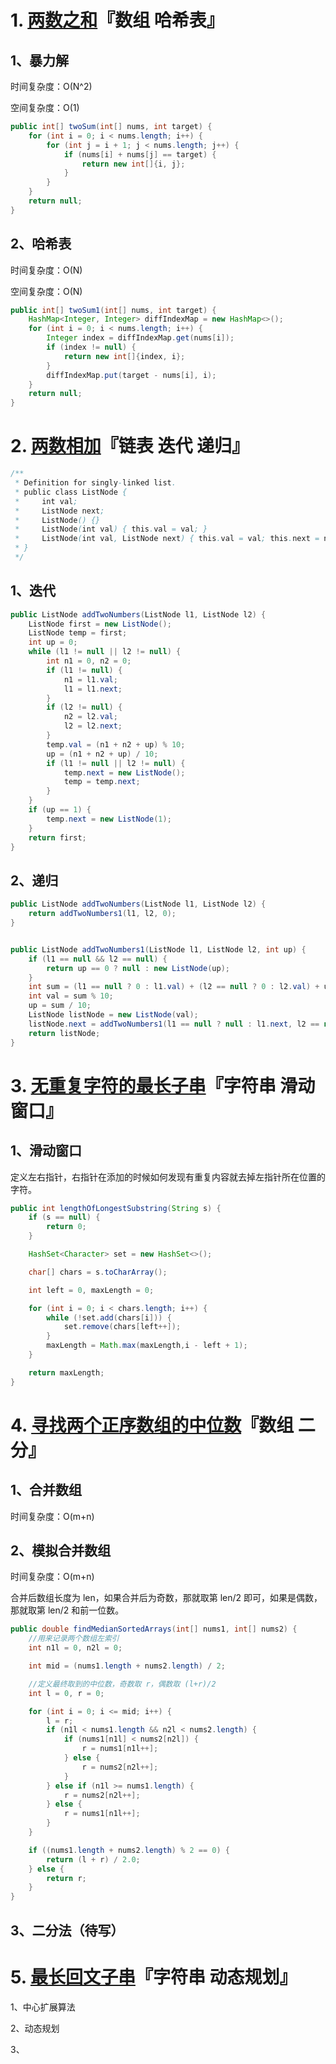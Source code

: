 # 1. [两数之和](https://leetcode.cn/problems/two-sum/description/)『数组 哈希表』

## **1、暴力解**

时间复杂度：O(N^2)

空间复杂度：O(1)

```java
public int[] twoSum(int[] nums, int target) {
    for (int i = 0; i < nums.length; i++) {
        for (int j = i + 1; j < nums.length; j++) {
            if (nums[i] + nums[j] == target) {
                return new int[]{i, j};
            }
        }
    }
    return null;
}
```

## **2、哈希表**

时间复杂度：O(N)

空间复杂度：O(N)

```java
public int[] twoSum1(int[] nums, int target) {
    HashMap<Integer, Integer> diffIndexMap = new HashMap<>();
    for (int i = 0; i < nums.length; i++) {
        Integer index = diffIndexMap.get(nums[i]);
        if (index != null) {
            return new int[]{index, i};
        }
        diffIndexMap.put(target - nums[i], i);
    }
    return null;
}
```

# 2. [两数相加](https://leetcode.cn/problems/add-two-numbers/description/)『链表 迭代 递归』

```java
/**
 * Definition for singly-linked list.
 * public class ListNode {
 *     int val;
 *     ListNode next;
 *     ListNode() {}
 *     ListNode(int val) { this.val = val; }
 *     ListNode(int val, ListNode next) { this.val = val; this.next = next; }
 * }
 */
```

## **1、迭代**

```java
public ListNode addTwoNumbers(ListNode l1, ListNode l2) {
    ListNode first = new ListNode();
    ListNode temp = first;
    int up = 0;
    while (l1 != null || l2 != null) {
        int n1 = 0, n2 = 0;
        if (l1 != null) {
            n1 = l1.val;
            l1 = l1.next;
        }
        if (l2 != null) {
            n2 = l2.val;
            l2 = l2.next;
        }
        temp.val = (n1 + n2 + up) % 10;
        up = (n1 + n2 + up) / 10;
        if (l1 != null || l2 != null) {
            temp.next = new ListNode();
            temp = temp.next;
        }
    }
    if (up == 1) {
        temp.next = new ListNode(1);
    }
    return first;
}
```

## **2、递归**

```java
public ListNode addTwoNumbers(ListNode l1, ListNode l2) {
	return addTwoNumbers1(l1, l2, 0);
}


public ListNode addTwoNumbers1(ListNode l1, ListNode l2, int up) {
    if (l1 == null && l2 == null) {
        return up == 0 ? null : new ListNode(up);
    }
    int sum = (l1 == null ? 0 : l1.val) + (l2 == null ? 0 : l2.val) + up;
    int val = sum % 10;
    up = sum / 10;
    ListNode listNode = new ListNode(val);
    listNode.next = addTwoNumbers1(l1 == null ? null : l1.next, l2 == null ? null : l2.next, up);
    return listNode;
}
```

# 3. [无重复字符的最长子串](https://leetcode.cn/problems/longest-substring-without-repeating-characters/description/)『字符串 滑动窗口』

## **1、滑动窗口**

定义左右指针，右指针在添加的时候如何发现有重复内容就去掉左指针所在位置的字符。

```java
public int lengthOfLongestSubstring(String s) {
    if (s == null) {
        return 0;
    }

    HashSet<Character> set = new HashSet<>();

    char[] chars = s.toCharArray();

    int left = 0, maxLength = 0;

    for (int i = 0; i < chars.length; i++) {
        while (!set.add(chars[i])) {
            set.remove(chars[left++]);
        }
        maxLength = Math.max(maxLength,i - left + 1);
    }

    return maxLength;
}
```

# 4. [寻找两个正序数组的中位数](https://leetcode.cn/problems/median-of-two-sorted-arrays/)『数组 二分』

## **1、合并数组**

时间复杂度：O(m+n)

## **2、模拟合并数组**

时间复杂度：O(m+n)

合并后数组长度为 len，如果合并后为奇数，那就取第 len/2 即可，如果是偶数，那就取第 len/2 和前一位数。

```java
public double findMedianSortedArrays(int[] nums1, int[] nums2) {
    //用来记录两个数组左索引
    int n1l = 0, n2l = 0;

    int mid = (nums1.length + nums2.length) / 2;

    //定义最终取到的中位数，奇数取 r，偶数取 (l+r)/2
    int l = 0, r = 0;

    for (int i = 0; i <= mid; i++) {
        l = r;
        if (n1l < nums1.length && n2l < nums2.length) {
            if (nums1[n1l] < nums2[n2l]) {
                r = nums1[n1l++];
            } else {
                r = nums2[n2l++];
            }
        } else if (n1l >= nums1.length) {
            r = nums2[n2l++];
        } else {
            r = nums1[n1l++];
        }
    }

    if ((nums1.length + nums2.length) % 2 == 0) {
        return (l + r) / 2.0;
    } else {
        return r;
    }
}
```

## **3、二分法**（待写）

# 5. [最长回文子串](https://leetcode.cn/problems/longest-palindromic-substring/solutions/255195/zui-chang-hui-wen-zi-chuan-by-leetcode-solution/)『字符串 动态规划』

1、中心扩展算法

2、动态规划

3、